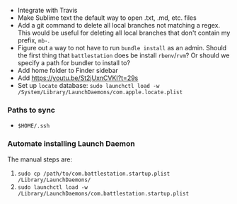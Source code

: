 - Integrate with Travis
- Make Sublime text the default way to open .txt, .md, etc. files
- Add a git command to delete all local branches not matching a regex. This would be useful for deleting all local branches that don't contain my prefix, `mb-`.
- Figure out a way to not have to run `bundle install` as an admin. Should the first thing that `battlestation` does be install `rbenv`/`rvm`? Or should we specify a path for bundler to install to?
- Add home folder to Finder sidebar
- Add https://youtu.be/St2jUxnCVKI?t=29s
- Set up `locate` database: `sudo launchctl load -w /System/Library/LaunchDaemons/com.apple.locate.plist`

### Paths to sync
- `$HOME/.ssh`

### Automate installing Launch Daemon
The manual steps are:

1. `sudo cp /path/to/com.battlestation.startup.plist /Library/LaunchDaemons/`
2. `sudo launchctl load -w /Library/LaunchDaemons/com.battlestation.startup.plist`
